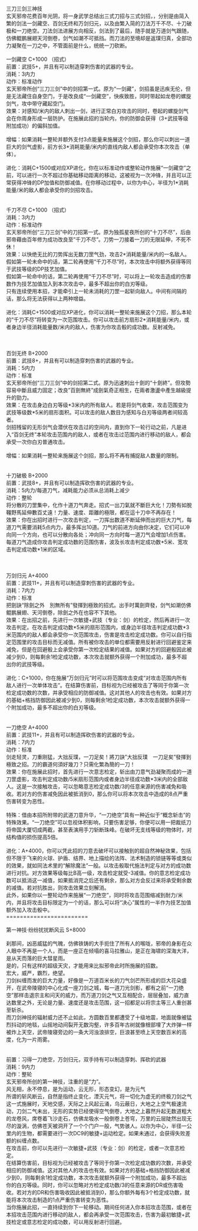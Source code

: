 <title>三刀三剑三神技</title>
<meta name="GENERATOR" content="WinCHM">
<meta http-equiv="Content-Type" content="text/html; charset=gb2312">
<br>三刀三剑三神技
<br>玄天邪帝花费百年光阴，将一身武学总结出三式刀招与三式剑招，，分别是由简入繁的剑法一剑藏空、百剑无终和万剑归元，以及由繁入简的刀法万千不尽、十刀破极和一刀绝空。刀法剑法进展方向相反，剑法到了最后，随手就是万道剑气跟随，仿佛鲲鹏展翅天河倒卷，剑气如潮不可抵挡。而刀法的至境却是返璞归真，全部功力凝聚在一刀之中，不管面前是什么，统统一刀砍断。
<br>
<br>一剑藏空 C+1000 （招式）
<br>前置：武技5+，并且有可以制造穿刺伤害的武器的专业。
<br>消耗：3内力
<br>动作：标准动作
<br>玄天邪帝所创“三刀三剑”中的剑招第一式。原为“一剑藏”，剑招虽是迅疾无伦，但是无法藏住自身空门，于是改良成“一剑藏空”，快疾致胜，同时带起如龙卷的螺旋剑气，攻中带守藏起空门。
<br>效果：对感知/米内的敌人刺出一剑，进行正常白刃攻击的同时，卷起的螺旋剑气会在你周身形成一层防护。在施展此招的当轮内，你的防御会获得（3+武技等级附加成功）的偏斜加值。
<br>
<br>增幅：如果消耗一整轮并额外支付3点能量来施展这个剑招，那么你可以刺出一道巨大的剑气虚影，前方长3*消耗能量/米内的直线内敌人都会承受你本次攻击（单体）。
<br>
<br>进化：消耗C+1500或对应XP进化，你在以标准动作或整轮动作施展“一剑藏空”之前，可以进行一次不超过你基础移动距离的移动，这被视为一次冲锋，并且可以正常获得冲锋的DP加值和防御减值。在你移动过程中，以你为中心，半径为1*消耗能量/米的敌人都会承受你的剑招攻击。
<br>
<br>
<br>千刀不尽 C+1000 （招式）
<br>消耗：3内力
<br>动作：标准动作
<br>玄天邪帝所创“三刀三剑”中的刀招第一式。原为独孤星夜所创的“十刀不尽”，后由邪帝藉由百年修为成功改良至”千刀不尽”。刀势一刀接着一刀的无限延伸，不死不休！
<br>效果：以快绝无比的刀势挥出无数刀罡气劲，攻击2*消耗能量/米内的一名敌人。
<br>假如第一轮未命中的话，第二轮再使用“千刀不尽”时，本次攻击中将额外获得等同于武技等级的DP技艺加值。
<br>假如第一轮命中的话，第二轮再使用“千刀不尽”时，可以将上一轮攻击造成的伤害数作为技艺加值加入到本次攻击中，最多不超出你的白刃等级。
<br>只有连续使用本招，才能牵引上一轮未消耗的刀罡一起斩向敌人。中间有间隔的话，那么将无法获得以上两种增益。
<br>
<br>进化：消耗C+1500或对应XP进化，你可以消耗一整轮来施展这个刀招，那么本轮的“千刀不尽”将转变为一次范围攻击。你可以攻击前方扇形2*消耗能量/米内，或者身边半径消耗能量数/米内的敌人，伤害为你攻击骰的成功数。反射减免。
<br>
<br>
<br>
<br>百剑无终 B+2000
<br>前置：武技8+，并且有可以制造穿刺伤害的武器的专业。
<br>消耗：5内力
<br>动作：标准
<br>玄天邪帝所创“三刀三剑”中的剑招第二式。原为迅速刺出十劍的“十劍終”。但攻勢容易中斷且威力固定；改良”百劍無終”成劍氣奇正相生，在兩者激盪中產生越級提升的勁力。
<br>效果：在攻击身边白刃等级*3米内的所有敌人。若是将剑气收束，攻击范围变为武技等级数*5米的扇形面积。可以攻击的敌人数目为感知与白刃等级两者间较高者。
<br>剑招残留的无形剑气会潜伏在攻击过的空间内，直到你下一轮行动之前，凡是进入“百剑无终”本轮攻击范围内的敌人，或者在攻击过范围内进行移动的敌人，都会承受一次你白刃普通攻击。
<br>
<br>增幅：如果消耗一整轮来施展这个剑招，那么将不再有捕捉敌人数量的限制。
<br>
<br>
<br>十刀破极 B+2000
<br>前置：武技8+，并且有可以制造挥砍伤害的武器的专业。
<br>消耗：5内力/每道刀气，减耗能力必须从总消耗上减少
<br>动作：整轮
<br>将分散的刀罡集中，化作十道刀气奔走。招式一出刀氣就不斷巨大化！刀勢有如脫韁野馬延伸數百丈遠！力量、速度、距離的極限，都在這十刀中不再存在！
<br>效果：你在出招时进行一次攻击判定，一刀挥出数道不断延伸而出的巨大刀气，每道刀气需要消耗5点内力，最多挥出10道。刀气的前进方向由你决定，它们可以冲向同一个方向，也可以分散向各处；冲向同一方向时每一道刀气会增加1点伤害。每道刀气造成你攻击判定成功数的范围伤害，波及长攻击判定成功数*5米、宽攻击判定成功数*1米的区域。
<br>
<br>
<br>
<br>万剑归元 A+4000
<br>前置：武技11+，并且有可以制造穿刺伤害的武器的专业。
<br>消耗：7内力
<br>动作：标准
<br>把劍訣“除劍之外　別無所有”發揮到極致的招式。出手时萬劍齊發，剑气如潮仿佛鲲鹏展翅、天河倒卷，除劍之外在也容不下其他。
<br>效果：在出招之前，先进行一次敏捷+武技（专业：剑）的检定，然后再进行一次攻击判定。在攻击判定成功数*5米的扇形范围内，或身边半径攻击判定成功数*3米范围内的敌人都会承受你一次范围攻击，伤害是攻击检定成功数。你可以自行指定范围里的攻击目标而无减值。所有被你攻击的单位都需要用反射进行回避鉴定来减免，但是在回避骰上会承受你第一次检定结果的减值。如果对方的回避骰因此被减少到0，则每剩余1检定成功数，本次攻击就额外获得一个附加成功，最多不超出你的武技等级。
<br>
<br>进化：C+1000，你在施展“万剑归元”时可以将范围攻击变成“对攻击范围内所有敌人进行一次单体攻击”。在结算伤害前，目标视为已经被攻击了等同于你第一次检定成功数的次数，并承受相应的防御减值。这对其他人的攻击也有效。如果对方的基础+格挡防御因此被减少到0，则每剩余1检定成功数，本次攻击就额外获得一个附加成功，最多不超出你的白刃等级。
<br>
<br>
<br>一刀绝空 A+4000
<br>前置：武技11+，并且有可以制造挥砍伤害的武器的专业。
<br>消耗：7内力
<br>动作：标准
<br>剑走轻灵，刀重刚猛，大拙反璞，一刀足矣！將刀訣”大拙反璞　一刀足矣”發揮到極致之招。刀的霸道何須好幾刀？只需化繁為簡的一刀！
<br>效果：你在施展此招时，首先进行一次意志检定，斩出由刀意气劲凝聚而成的一道刀罡虚影，攻击判定成功数/5米扇形范围内或者身边半径成功数*3米内的全部敌人。这是一次接触攻击，可以忽略意志检定成功数/3的任意来源的伤害减免和吸收。若对方的伤害减免因此被抵消到0，那么你可以将本次攻击中造成的8点严重伤害转变为恶性。
<br>
<br>特殊：借由本招所附带的武道刀意升华，“一刀绝空”具有一种近似于“概念斩击”的特殊效果。“一刀绝空”可以忽视体积影响，只要伤害足够，你便可以用一把裁纸刀将帝国大厦切成两截，甚至表演用手刀斩断珠峰。在破坏无支线等级的物体时，对结构值的损伤提高5倍。
<br>
<br>进化：A+4000，你可以凭此招的刀意去破坏可以接触到的超自然神秘效果，包括但不限于飞来的火球、护盾、结界、地上描绘的法阵、法术制造的锁链等等或类似的效果，就如同法术里的“解除魔法”一般。以攻击骰取代施法判定与对方的成功数进行对抗。对方效果等级每比B高一级，攻击检定就受-3减值。你的意志检定成功数可以抵消这一减值，如果抵消完之后还有剩余，那么对方会反过来将承受剩余数的减值。若对抗胜出，则攻击效果立刻解消。
<br>此外，如果你以一整轮动作来施展“一刀绝空”，同时将攻击范围缩减到耐力/米内，并且将攻击目标限定为一个的话，那么可以将“决心”属性的一半作为技艺加值额外加入攻击骰中。
<br>========================
<br>
<br>第一神技·纷纷扰扰断风云 S+8000  
<br>   
<br> 刹那间，凶恶威猛的气魄，仿佛铁铸的大手扼住了所有人的喉咙，邪帝的身影在众人眼中不再是一个人，而是一座正在倾塌的喜马拉雅山，是正在海啸的深海大洋，是从天而落的巨大彗星雨。
<br>    是的，只有这样的超级天灾，才能用来比拟邪帝此时所施展的招数。
<br>    宏大，威严，霸烈，绝望。
<br>   刀剑纠缠而发的巨大力量，好像是一万道百米长的刀气剑芒所形成的巨大花朵盛开，在武帝陵寝的中心化成一座刀剑之城，每一道刀光剑影，都有之前“一刀绝空”那样击退宗主和问天的威力，而万道刀剑之气又互相配合，层层叠加，威力直达数里之外，无论是力量、速度还是攻击范围，这一招都足以将宗主等三人重创甚至斩杀。
<br>    而刀剑神技的辐射威力还不止如此，方圆数百里都遭受了十级地震，地面就像被猛烈抖动的地毯，山摇地动间裂开无数沟壑，许多百年古树就像根部埋了大炸弹一样被炸上天空，武帝陵寝旁边的一条大河浊浪排空，巨浪甚至喷上天空数百米的高度，化为一片雨雾。
<br>
<br>
<br>前置：习得一刀绝空，万剑归元，双手持有可以制造穿刺、挥砍的武器
<br>消耗：9内力
<br>动作：整轮
<br>玄天邪帝所创的第一神技，注重的是“力”。
<br>风无相，永不停息，是为运动，云无形，形态变幻，是为元气
<br>所谓的斩风断云，自然是指终止变化，湮灭元气，将一切化为虚无的终极刀剑之气
<br>这一式施展时，天地交感，天际之上风起云涌，乌云蔽日，大地之上空气极速流动，刀剑二气未出，无形的实势已经使得空气倒卷，大地之上暮然升起无数道粗大的龙卷风，席卷着飞沙走石，仿佛龙吸水一般倒卷上苍穹，万里的云层陡然出现无尽的漩涡，仿佛苍天被洞开了一个个门户一般，气势骇人。以你为中心，半径一公里内的生物，都需要进行一次DC9的敏捷+运动检定。如果未通过，会获得失败差额的纠缠点数。
<br>在攻击前，你可以先进行一次敏捷+武技（专业：剑）的检定，或者一次意志检定。
<br>在结算伤害前，目标视为已经被攻击了等同于你第一次检定成功数的次数，并承受相应的防御减值。这对其他人的攻击也有效。如果对方的基础+格挡防御因此被减少到0，则每剩余1检定成功数，本次攻击就额外获得一个附加成功，最多不超出你的白刃等级。同时，你可以忽略对方检定成功数/3的任意来源的DR或伤害吸收。若对方的DR和伤害吸收因此被抵消到0，那么你额外每有3个检定成功数，就能将本次攻击制造的1点严重伤害转变为恶性。
<br>当你施展此招，一直持续到你下一轮移动。期间任何进入你本招攻击范围，或者在本招攻击范围内进行移动的敌人，都会再承受一次范围攻击，伤害为最初敏捷+武技检定或意志检定的成功数，可以用反射进行回避。